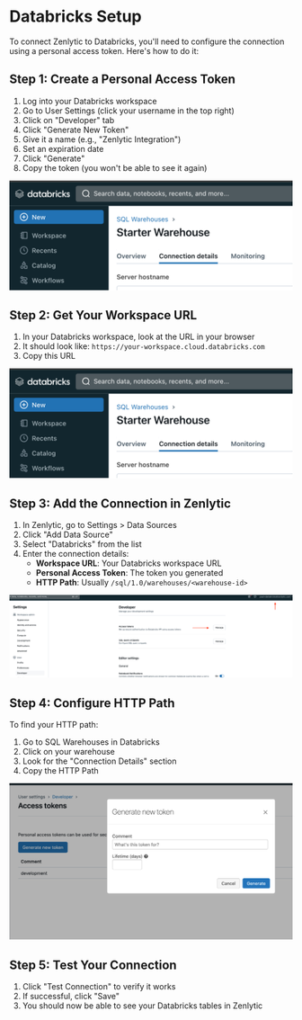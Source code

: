 # Databricks Setup

To connect Zenlytic to Databricks, you'll need to configure the connection using a personal access token. Here's how to do it:

## Step 1: Create a Personal Access Token

1. Log into your Databricks workspace
2. Go to User Settings (click your username in the top right)
3. Click on "Developer" tab
4. Click "Generate New Token"
5. Give it a name (e.g., "Zenlytic Integration")
6. Set an expiration date
7. Click "Generate"
8. Copy the token (you won't be able to see it again)

![Databricks Setup 1](../assets/7_data_sources/databricks-setup-1.png)

## Step 2: Get Your Workspace URL

1. In your Databricks workspace, look at the URL in your browser
2. It should look like: `https://your-workspace.cloud.databricks.com`
3. Copy this URL

![Databricks Setup 1](../assets/7_data_sources/databricks-setup-1.png)

## Step 3: Add the Connection in Zenlytic

1. In Zenlytic, go to Settings > Data Sources
2. Click "Add Data Source"
3. Select "Databricks" from the list
4. Enter the connection details:
   * **Workspace URL**: Your Databricks workspace URL
   * **Personal Access Token**: The token you generated
   * **HTTP Path**: Usually `/sql/1.0/warehouses/<warehouse-id>`

![Databricks Setup 2](../assets/7_data_sources/databricks-setup-2.png)

## Step 4: Configure HTTP Path

To find your HTTP path:

1. Go to SQL Warehouses in Databricks
2. Click on your warehouse
3. Look for the "Connection Details" section
4. Copy the HTTP Path

![Databricks Setup 3](../assets/7_data_sources/databricks-setup-3.png)

## Step 5: Test Your Connection

1. Click "Test Connection" to verify it works
2. If successful, click "Save"
3. You should now be able to see your Databricks tables in Zenlytic
